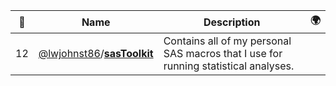 |:star2: | Name | Description | 🌍|
|---|---|---|---|
|12|[@lwjohnst86](https://github.com/lwjohnst86)/[**sasToolkit**](https://github.com/lwjohnst86/sasToolkit)|Contains all of my personal SAS macros that I use for running statistical analyses.||

